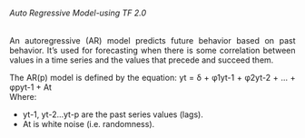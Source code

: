 <h6>Auto Regressive Model-using TF 2.0</h6>

<p align=justify>An autoregressive (AR) model predicts future behavior based on past behavior. It’s used for forecasting when there is some correlation between values in a time series and the values that precede and succeed them.</p>

<p align=justify>
The AR(p) model is defined by the equation:
yt = δ + φ1yt-1 + φ2yt-2 + … + φpyt-1 + At<br>
Where:
<ul>
<li> yt-1, yt-2…yt-p are the past series values (lags).</li>
<li> At is white noise (i.e. randomness).</li>
</ul>
</p>
